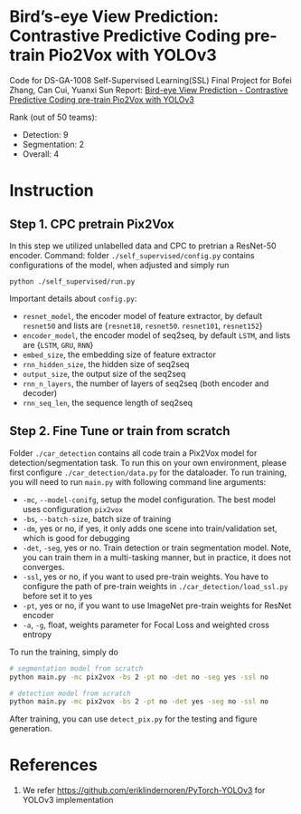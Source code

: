 # Bird’s-eye View Prediction: Contrastive Predictive Coding pre-train Pio2Vox with YOLOv3
Code for DS-GA-1008 Self-Supervised Learning(SSL) Final Project for Bofei Zhang, Can Cui, Yuanxi Sun
Report: [Bird-eye View Prediction - Contrastive Predictive Coding pre-train Pio2Vox with YOLOv3](https://drive.google.com/file/d/1h16G4X8eopV4VoFVUfZZr2hF1wYa9UxK/view?usp=sharing)

Rank (out of 50 teams): 
* Detection: 9
* Segmentation: 2
* Overall: 4

# Instruction

## Step 1. CPC pretrain Pix2Vox

In this step we utilized unlabelled data and CPC to pretrian a ResNet-50 encoder. 
Command:
folder `./self_supervised/config.py` contains configurations of the model, when adjusted and simply run
```
python ./self_supervised/run.py
```
Important details about `config.py`:

* `resnet_model`, the encoder model of feature extractor, by default `resnet50` and lists are {`resnet18`, `resnet50`. `resnet101`, `resnet152`}
* `encoder_model`, the encoder model of seq2seq, by default `LSTM`, and lists are {`LSTM`, `GRU`, `RNN`}
* `embed_size`, the embedding size of feature extractor
* `rnn_hidden_size`, the hidden size of seq2seq
* `output_size`, the output size of the seq2seq
* `rnn_n_layers`, the number of layers of seq2seq (both encoder and decoder)
* `rnn_seq_len`, the sequence length of seq2seq
    

## Step 2. Fine Tune or train from scratch

Folder `./car_detection` contains all code train a Pix2Vox model for detection/segmentation task. To run this on your own environment, please first configure `./car_detection/data.py` for the dataloader. To run training, you will need to run `main.py` with following command line arguments:
* `-mc`, `--model-conifg`, setup the model configuration. The best model uses configuration `pix2vox`
* `-bs`, `--batch-size`, batch size of training
* `-dm`, yes or no, if yes, it only adds one scene into train/validation set, which is good for debugging
* `-det`, `-seg`, yes or no. Train detection or train segmentation model. Note, you can train them in a multi-tasking manner, but in practice, it does not converges.
* `-ssl`, yes or no, if you want to used pre-train weights. You have to configure the path of pre-train weights in `./car_detection/load_ssl.py` before set it to yes
* `-pt`, yes or no, if you want to use ImageNet pre-train weights for ResNet encoder
* `-a`, `-g`, float, weights parameter for Focal Loss and weighted cross entropy

To run the training, simply do 
```bash
# segmentation model from scratch
python main.py -mc pix2vox -bs 2 -pt no -det no -seg yes -ssl no

# detection model from scratch
python main.py -mc pix2vox -bs 2 -pt no -det yes -seg no -ssl no
```
After training, you can use `detect_pix.py` for the testing and figure generation.

# References
1. We refer https://github.com/eriklindernoren/PyTorch-YOLOv3 for YOLOv3 implementation
